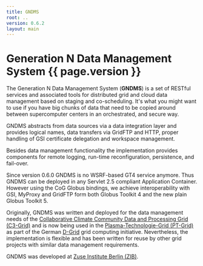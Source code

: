 ```yaml
---
title: GNDMS
root: ..
version: 0.6.2
layout: main
---
```


Generation N Data Management System {{ page.version }}
======================================================

The Generation N Data Management System (**GNDMS**) is a set of
RESTful services and associated tools
for distributed grid and cloud data management based on staging and
co-scheduling. It's what you might want to use if you have big chunks
of data that need to be copied around between supercomputer centers in
an orchestrated, and secure way.

GNDMS abstracts from data sources via a data integration layer and
provides logical names, data transfers via GridFTP and HTTP, proper
handling of GSI certificate delegation and workspace management.

Besides data management functionality the implementation provides
components for remote logging, run-time reconfiguration, persistence,
and fail-over.

Since version 0.6.0 GNDMS is no WSRF-based GT4 service anymore. Thus
GNDMS can be deployed in any Servlet 2.5 compliant Application
Container.  However using the CoG Globus bindings, we achieve
interoperability with GSI, MyProxy and GridFTP form both Globus
Toolkit 4 and the new plain Globus Toolkit 5.

Originally, GNDMS was written and deployed for the data management
needs of the [Collaborative Climate Community Data and Processing Grid (C3-Grid)](http://www.c3grid.de)
 and is now being used in the [Plasma-Technologie-Grid (PT-Grid)](http://www.pt-grid.de) as part of
the German [D-Grid](http://www.dgrid.de) grid computing initiative.
Nevertheless, the implementation is flexible and has been written for
reuse by other grid projects with similar data management
requirements.

GNDMS was developed at [Zuse Institute Berlin (ZIB)](http://www.zib.de).

